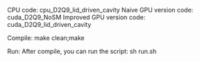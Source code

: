 CPU code: cpu_D2Q9_lid_driven_cavity
Naive GPU version code: cuda_D2Q9_NoSM
Improved GPU version code: cuda_D2Q9_lid_driven_cavity

Compile:
make clean;make

Run:
After compile, you can run the script: sh run.sh
